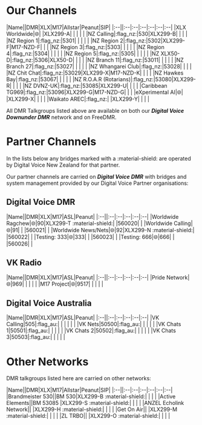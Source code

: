 # Our Channels

|Name||DMR|XLX|M17|Allstar|Peanut|SIP|
|:--||:--|:--|:--|:--|:--|:--|
|XLX Worldwide|:globe_with_meridians:| |XLX299-A| | | | |
|NZ Calling|:flag_nz:|530|XLX299-B| | | |
|NZ Region 1|:flag_nz:|5301| | | | |
|NZ Region 2|:flag_nz:|5302|XLX299-F|M17-NZD-F| | |
|NZ Region 3|:flag_nz:|5303| | | | |
|NZ Region 4|:flag_nz:|5304| | | | |
|NZ Region 5|:flag_nz:|5305| | | | |
|NZ XLX50-D|:flag_nz:|5306|XLX50-D| | | |
|NZ Branch 11|:flag_nz:|53011| | | | |
|NZ Branch 27|:flag_nz:|53027| | | | |
|NZ Whangarei Club|:flag_nz:|53028| | | |
|NZ Chit Chat|:flag_nz:|53029|XLX299-X|M17-NZD-K| | | |
|NZ Hawkes Bay|:flag_nz:|53067| | | | |
|NZ R.O.A.R (Rotarians)|:flag_nz:|53080|XLX299-R| | | |
|NZ DVNZ-UK|:flag_nz:|53085|XLX299-U| | | |
|Caribbean TG969|:flag_nz:|53096|XLX299-G|M17-NZD-G| | |
|eXperimental AI|:globe_with_meridians:| |XLX299-X| | | |
|Waikato AREC|:flag_nz:| |XLX299-Y| | | |

All DMR Talkgroups listed above are available on both our ***Digital Voice Downunder DMR*** network and on FreeDMR.


# Partner Channels

In the lists below any bridges marked with a :material-shield: are operated by Digital Voice New Zealand for that partner.

Our partner channels are carried on ***Digital Voice DMR*** with bridges and system management provided by our Digital Voice Partner organisations:

## Digital Voice DMR

|Name||DMR|XLX|M17|ASL|Peanut|
|:--||:--|:--|:--|:--|:--|
|Worldwide Ragchew|:globe_with_meridians:|90|XLX299-T :material-shield:| |560020| |
|Worldwide Calling|:globe_with_meridians:|91| | |560021| |
|Worldwide News/Nets|:globe_with_meridians:|92|XLX299-N :material-shield:| |560022| |
|Testing: 333|:globe_with_meridians:|333| | |560023| |
|Testing: 666|:globe_with_meridians:|666| | |560026| |

## VK Radio

|Name||DMR|XLX|M17|ASL|Peanut|
|:--||:--|:--|:--|:--|:--|
|Pride Network|:globe_with_meridians:|969| | | | |
|M17 Project|:globe_with_meridians:|9517| | | | |

## Digital Voice Australia
|Name||DMR|XLX|M17|ASL|Peanut|
|:--||:--|:--|:--|:--|:--|
|VK Calling|505|:flag_au:| | | | | |
|VK Nets|50500|:flag_au:| | | | |
|VK Chats 1|50501|:flag_au:| | | | |
|VK Chats 2|50502|:flag_au:| | | | |
|VK Chats 3|50503|:flag_au:| | | | |


# Other Networks

DMR talkgroups listed here are carried on other networks:

|Name||DMR|XLX|M17|Allstar|Peanut|SIP|
|:--||:--|:--|:--|:--|:--|:--|
|Brandmeister 530||BM 530|XLX299-B :material-shield:| | | |
|Active Elements||BM 53085 |XLX299-S :material-shield:| | | |
|ANZEL Echolink Network|| |XLX299-H :material-shield:| | | |
|Get On Air|| |XLX299-M :material-shield:| | | |
|ZL TRBO|| |XLX299-O :material-shield:| | | |


